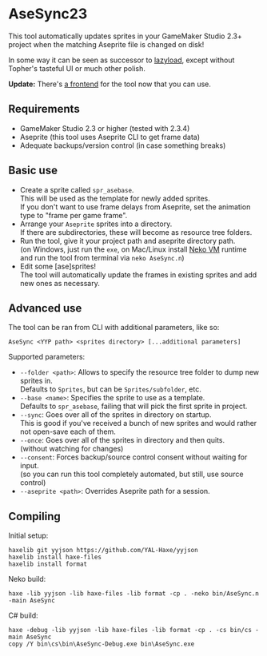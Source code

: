 # AseSync23

This tool automatically updates sprites in your GameMaker Studio 2.3+ project when the matching Aseprite file is changed on disk!

In some way it can be seen as successor to [lazyload](https://lazyeye.itch.io/lazyload),
except without Topher's tasteful UI or much other polish.

**Update:** There's [a frontend](https://sahaun.itch.io/asesync) for the tool now that you can use.

## Requirements

*	GameMaker Studio 2.3 or higher (tested with 2.3.4)
*	Aseprite (this tool uses Aseprite CLI to get frame data)
*	Adequate backups/version control (in case something breaks)

## Basic use

*	Create a sprite called `spr_asebase`.  
	This will be used as the template for newly added sprites.  
	If you don't want to use frame delays from Aseprite, set the animation type to "frame per game frame".
*	Arrange your `Aseprite` sprites into a directory.  
	If there are subdirectories, these will become as resource tree folders.
*	Run the tool, give it your project path and aseprite directory path.  
	(on Windows, just run the `exe`, on Mac/Linux install [Neko VM](https://nekovm.org/download/) runtime and run the tool from terminal via `neko AseSync.n`)
*	Edit some \[ase]sprites!  
	The tool will automatically update the frames in existing sprites and add new ones as necessary.

## Advanced use

The tool can be ran from CLI with additional parameters, like so:
```
AseSync <YYP path> <sprites directory> [...additional parameters]
```
Supported parameters:

*	`--folder <path>`:
	Allows to specify the resource tree folder to dump new sprites in.  
	Defaults to `Sprites`, but can be `Sprites/subfolder`, etc.
*	`--base <name>`:
	Specifies the sprite to use as a template.  
	Defaults to `spr_asebase`, failing that will pick the first sprite in project.
*	`--sync`: Goes over all of the sprites in directory on startup.  
	This is good if you've received a bunch of new sprites and would rather not open-save each of them.
*	`--once`: Goes over all of the sprites in directory and then quits.  
	(without watching for changes)
*	`--consent`: Forces backup/source control consent without waiting for input.  
	(so you can run this tool completely automated, but still, use source control)
*	`--aseprite <path>`: Overrides Aseprite path for a session.

## Compiling

Initial setup:
```
haxelib git yyjson https://github.com/YAL-Haxe/yyjson
haxelib install haxe-files
haxelib install format
```
Neko build:
```
haxe -lib yyjson -lib haxe-files -lib format -cp . -neko bin/AseSync.n -main AseSync
```
C# build:
```
haxe -debug -lib yyjson -lib haxe-files -lib format -cp . -cs bin/cs -main AseSync
copy /Y bin\cs\bin\AseSync-Debug.exe bin\AseSync.exe
```
